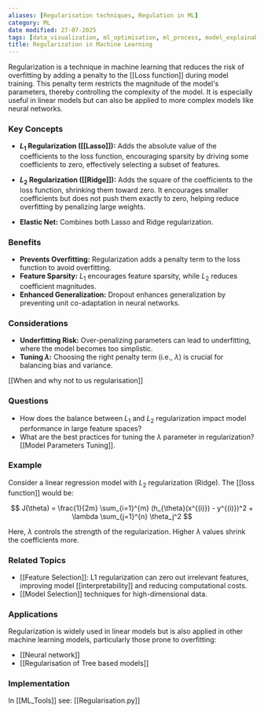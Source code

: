 ```yaml
---
aliases: [Regularisation techniques, Regulation in ML]
category: ML
date modified: 27-07-2025
tags: [data_visualization, ml_optimisation, ml_process, model_explainability, statistics]
title: Regularization in Machine Learning
---
```

Regularization is a technique in machine learning that reduces the risk of overfitting by adding a penalty to the [[Loss function]] during model training. This penalty term restricts the magnitude of the model's parameters, thereby controlling the complexity of the model. It is especially useful in linear models but can also be applied to more complex models like neural networks.

### Key Concepts

- **$L_1$ Regularization ([[Lasso]]):** Adds the absolute value of the coefficients to the loss function, encouraging sparsity by driving some coefficients to zero, effectively selecting a subset of features.
  
- **$L_2$ Regularization ([[Ridge]]):** Adds the square of the coefficients to the loss function, shrinking them toward zero. It encourages smaller coefficients but does not push them exactly to zero, helping reduce overfitting by penalizing large weights.

- **Elastic Net:** Combines both Lasso and Ridge regularization.

### Benefits

- **Prevents Overfitting:** Regularization adds a penalty term to the loss function to avoid overfitting.
- **Feature Sparsity:** $L_1$ encourages feature sparsity, while $L_2$ reduces coefficient magnitudes.
- **Enhanced Generalization:** Dropout enhances generalization by preventing unit co-adaptation in neural networks.

### Considerations

- **Underfitting Risk:** Over-penalizing parameters can lead to underfitting, where the model becomes too simplistic.
- **Tuning $\lambda$:** Choosing the right penalty term (i.e., $\lambda$) is crucial for balancing bias and variance.

[[When and why not to us regularisation]]
### Questions
- How does the balance between $L_1$ and $L_2$ regularization impact model performance in large feature spaces?
- What are the best practices for tuning the $\lambda$ parameter in regularization? [[Model Parameters Tuning]].

### Example

Consider a linear regression model with $L_2$ regularization (Ridge). The [[loss function]] would be:

$$ J(\theta) = \frac{1}{2m} \sum_{i=1}^{m} (h_{\theta}(x^{(i)}) - y^{(i)})^2 + \lambda \sum_{j=1}^{n} \theta_j^2 $$

Here, $\lambda$ controls the strength of the regularization. Higher $\lambda$ values shrink the coefficients more.
### Related Topics

- [[Feature Selection]]: L1 regularization can zero out irrelevant features, improving model [[interpretability]] and reducing computational costs.
- [[Model Selection]] techniques for high-dimensional data.

### Applications

Regularization is widely used in linear models but is also applied in other machine learning models, particularly those prone to overfitting:

- [[Neural network]]
- [[Regularisation of Tree based models]]

### Implementation

In [[ML_Tools]] see: [[Regularisation.py]]
